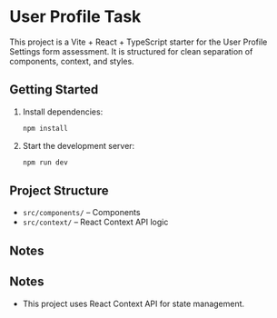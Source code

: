 # User Profile Task

This project is a Vite + React + TypeScript starter for the User Profile Settings form assessment. It is structured for clean separation of components, context, and styles.

## Getting Started

1. Install dependencies:
   ```bash
   npm install
   ```
2. Start the development server:
   ```bash
   npm run dev
   ```

## Project Structure
- `src/components/` – Components
- `src/context/` – React Context API logic

## Notes
## Notes
- This project uses React Context API for state management.
